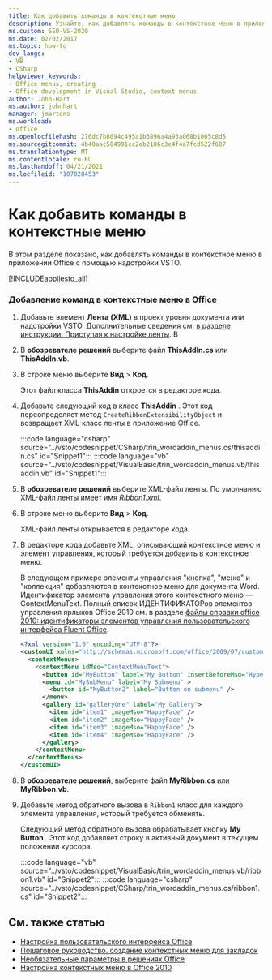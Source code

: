 ```yaml
---
title: Как добавить команды в контекстные меню
description: Узнайте, как добавлять команды в контекстное меню в приложении Office с помощью надстройки VSTO.
ms.custom: SEO-VS-2020
ms.date: 02/02/2017
ms.topic: how-to
dev_langs:
- VB
- CSharp
helpviewer_keywords:
- Office menus, creating
- Office development in Visual Studio, context menus
author: John-Hart
ms.author: johnhart
manager: jmartens
ms.workload:
- office
ms.openlocfilehash: 276dc7b8094c495a1b3896a4a93a068b1005c8d5
ms.sourcegitcommit: 4b40aac584991cc2eb2186c3e4f4a7fcd522f607
ms.translationtype: MT
ms.contentlocale: ru-RU
ms.lasthandoff: 04/21/2021
ms.locfileid: "107828453"
---
```

# <a name="how-to-add-commands-to-shortcut-menus"></a>Как добавить команды в контекстные меню
  В этом разделе показано, как добавлять команды в контекстное меню в приложении Office с помощью надстройки VSTO.

 [!INCLUDE[appliesto_all](../vsto/includes/appliesto-all-md.md)]

### <a name="to-add-commands-to-shortcut-menus-in-office"></a>Добавление команд в контекстные меню в Office

1. Добавьте элемент **Лента (XML)** в проект уровня документа или надстройки VSTO. Дополнительные сведения см. [в разделе инструкции. Приступая к настройке ленты](../vsto/how-to-get-started-customizing-the-ribbon.md). В

2. В **обозревателе решений** выберите файл **ThisAddIn.cs** или **ThisAddIn.vb**.

3. В строке меню выберите **Вид** > **Код**.

     Этот файл класса **ThisAddin** откроется в редакторе кода.

4. Добавьте следующий код в класс **ThisAddin** . Этот код переопределяет метод `CreateRibbonExtensibilityObject` и возвращает XML-класс ленты в приложение Office.

     :::code language="csharp" source="../vsto/codesnippet/CSharp/trin_wordaddin_menus.cs/thisaddin.cs" id="Snippet1":::
     :::code language="vb" source="../vsto/codesnippet/VisualBasic/trin_wordaddin_menus.vb/thisaddin.vb" id="Snippet1":::

5. В **обозревателе решений** выберите XML-файл ленты. По умолчанию XML-файл ленты имеет имя *Ribbon1.xml*.

6. В строке меню выберите **Вид** > **Код**.

     XML-файл ленты открывается в редакторе кода.

7. В редакторе кода добавьте XML, описывающий контекстное меню и элемент управления, который требуется добавить в контекстное меню.

     В следующем примере элементы управления "кнопка", "меню" и "коллекция" добавляются в контекстное меню для документа Word. Идентификатор элемента управления этого контекстного меню — ContextMenuText. Полный список ИДЕНТИФИКАТОРов элементов управления ярлыков Office 2010 см. в разделе [файлы справки office 2010: идентификаторы элементов управления пользовательского интерфейса Fluent Office](https://www.microsoft.com/download/details.aspx?id=6627).

    ```xml
    <?xml version="1.0" encoding="UTF-8"?>
    <customUI xmlns="http://schemas.microsoft.com/office/2009/07/customui">
      <contextMenus>
        <contextMenu idMso="ContextMenuText">
          <button id="MyButton" label="My Button" insertBeforeMso="HyperlinkInsert" onAction="GetButtonID" />
          <menu id="MySubMenu" label="My Submenu" >
            <button id="MyButton2" label="Button on submenu" />
          </menu>
          <gallery id="galleryOne" label="My Gallery">
            <item id="item1" imageMso="HappyFace" />
            <item id="item2" imageMso="HappyFace" />
            <item id="item3" imageMso="HappyFace" />
            <item id="item4" imageMso="HappyFace" />
          </gallery>
        </contextMenu>
      </contextMenus>
    </customUI>
    ```

8. В **обозревателе решений**, выберите файл **MyRibbon.cs** или **MyRibbon.vb**.

9. Добавьте метод обратного вызова в `Ribbon1` класс для каждого элемента управления, который требуется обменять.

     Следующий метод обратного вызова обрабатывает кнопку **My Button** . Этот код добавляет строку в активный документ в текущем положении курсора.

     :::code language="vb" source="../vsto/codesnippet/VisualBasic/trin_wordaddin_menus.vb/ribbon1.vb" id="Snippet2":::
     :::code language="csharp" source="../vsto/codesnippet/CSharp/trin_wordaddin_menus.cs/ribbon1.cs" id="Snippet2":::

## <a name="see-also"></a>См. также статью
- [Настройка пользовательского интерфейса Office](../vsto/office-ui-customization.md)
- [Пошаговое руководство. создание контекстных меню для закладок](../vsto/walkthrough-creating-shortcut-menus-for-bookmarks.md)
- [Необязательные параметры в решениях Office](../vsto/optional-parameters-in-office-solutions.md)
- [Настройка контекстных меню в Office 2010](/previous-versions/office/developer/office-2010/ee691832(v=office.14))
